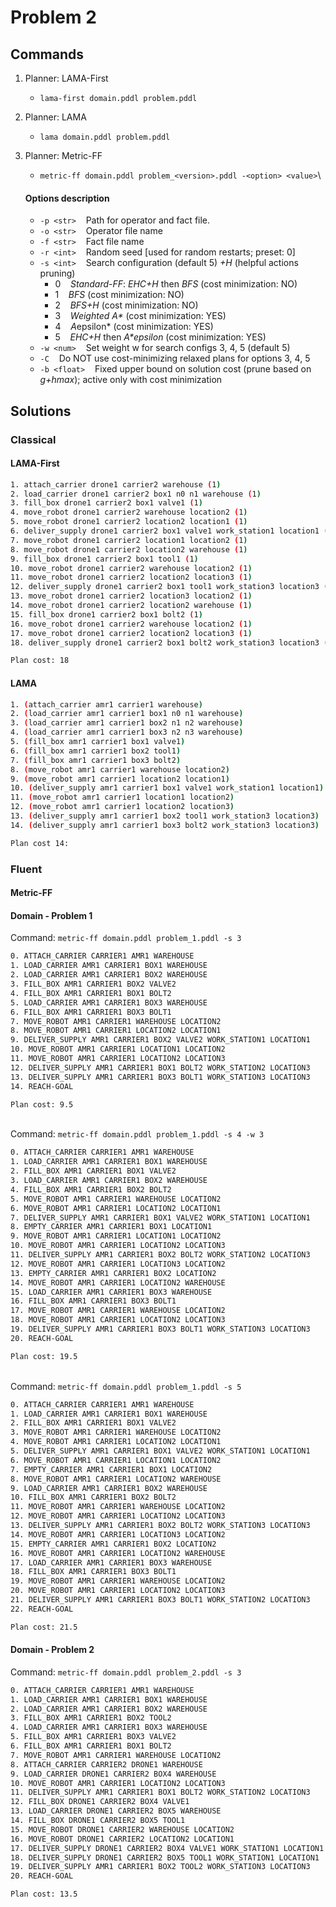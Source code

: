 # Problem 2

## Commands
1. Planner: LAMA-First
	- ``lama-first domain.pddl problem.pddl``

2. Planner: LAMA
	- ``lama domain.pddl problem.pddl``

3. Planner: Metric-FF
    - ``metric-ff domain.pddl problem_<version>.pddl -<option> <value>``\

	#### Options description
	- ``-p <str>``&nbsp;&nbsp;&nbsp;&nbsp;Path for operator and fact file.
    - ``-o <str>``&nbsp;&nbsp;&nbsp;&nbsp;Operator file name
    - ``-f <str>``&nbsp;&nbsp;&nbsp;&nbsp;Fact file name
    - ``-r <int>``&nbsp;&nbsp;&nbsp;&nbsp;Random seed [used for random restarts; preset: 0]
    - ``-s <int>``&nbsp;&nbsp;&nbsp;&nbsp;Search configuration (default 5) *+H* (helpful actions pruning)
        - 0&nbsp;&nbsp;&nbsp;&nbsp;*Standard-FF*: *EHC+H* then *BFS* (cost minimization: NO)
        - 1&nbsp;&nbsp;&nbsp;&nbsp;*BFS* (cost minimization: NO)
        - 2&nbsp;&nbsp;&nbsp;&nbsp;*BFS+H* (cost minimization: NO)
        - 3&nbsp;&nbsp;&nbsp;&nbsp;*Weighted A\** (cost minimization: YES)
        - 4&nbsp;&nbsp;&nbsp;&nbsp;*A*epsilon* (cost minimization: YES)
        - 5&nbsp;&nbsp;&nbsp;&nbsp;*EHC+H* then *A\*epsilon* (cost minimization: YES)
    - ``-w <num>``&nbsp;&nbsp;&nbsp;&nbsp;Set weight w for search configs 3, 4, 5 (default 5)
    - ``-C``&nbsp;&nbsp;&nbsp;&nbsp;Do NOT use cost-minimizing relaxed plans for options 3, 4, 5
    - ``-b <float>``&nbsp;&nbsp;&nbsp;&nbsp;Fixed upper bound on solution cost (prune based on *g+hmax*); active only with cost minimization

## Solutions

### Classical

#### LAMA-First

```bash
1. attach_carrier drone1 carrier2 warehouse (1)
2. load_carrier drone1 carrier2 box1 n0 n1 warehouse (1)
3. fill_box drone1 carrier2 box1 valve1 (1)
4. move_robot drone1 carrier2 warehouse location2 (1)
5. move_robot drone1 carrier2 location2 location1 (1)
6. deliver_supply drone1 carrier2 box1 valve1 work_station1 location1 (1)
7. move_robot drone1 carrier2 location1 location2 (1)
8. move_robot drone1 carrier2 location2 warehouse (1)
9. fill_box drone1 carrier2 box1 tool1 (1)
10. move_robot drone1 carrier2 warehouse location2 (1)
11. move_robot drone1 carrier2 location2 location3 (1)
12. deliver_supply drone1 carrier2 box1 tool1 work_station3 location3 (1)
13. move_robot drone1 carrier2 location3 location2 (1)
14. move_robot drone1 carrier2 location2 warehouse (1)
15. fill_box drone1 carrier2 box1 bolt2 (1)
16. move_robot drone1 carrier2 warehouse location2 (1)
17. move_robot drone1 carrier2 location2 location3 (1)
18. deliver_supply drone1 carrier2 box1 bolt2 work_station3 location3 (1)

Plan cost: 18
```

#### LAMA

```bash
1. (attach_carrier amr1 carrier1 warehouse)
2. (load_carrier amr1 carrier1 box1 n0 n1 warehouse)
3. (load_carrier amr1 carrier1 box2 n1 n2 warehouse)
4. (load_carrier amr1 carrier1 box3 n2 n3 warehouse)
5. (fill_box amr1 carrier1 box1 valve1)
6. (fill_box amr1 carrier1 box2 tool1)
7. (fill_box amr1 carrier1 box3 bolt2)
8. (move_robot amr1 carrier1 warehouse location2)
9. (move_robot amr1 carrier1 location2 location1)
10. (deliver_supply amr1 carrier1 box1 valve1 work_station1 location1)
11. (move_robot amr1 carrier1 location1 location2)
12. (move_robot amr1 carrier1 location2 location3)
13. (deliver_supply amr1 carrier1 box2 tool1 work_station3 location3)
14. (deliver_supply amr1 carrier1 box3 bolt2 work_station3 location3)

Plan cost 14: 
```

### Fluent

#### Metric-FF

#### Domain - Problem 1

Command: ``metric-ff domain.pddl problem_1.pddl -s 3``
```bash
0. ATTACH_CARRIER CARRIER1 AMR1 WAREHOUSE
1. LOAD_CARRIER AMR1 CARRIER1 BOX1 WAREHOUSE
2. LOAD_CARRIER AMR1 CARRIER1 BOX2 WAREHOUSE
3. FILL_BOX AMR1 CARRIER1 BOX2 VALVE2
4. FILL_BOX AMR1 CARRIER1 BOX1 BOLT2
5. LOAD_CARRIER AMR1 CARRIER1 BOX3 WAREHOUSE
6. FILL_BOX AMR1 CARRIER1 BOX3 BOLT1
7. MOVE_ROBOT AMR1 CARRIER1 WAREHOUSE LOCATION2
8. MOVE_ROBOT AMR1 CARRIER1 LOCATION2 LOCATION1
9. DELIVER_SUPPLY AMR1 CARRIER1 BOX2 VALVE2 WORK_STATION1 LOCATION1
10. MOVE_ROBOT AMR1 CARRIER1 LOCATION1 LOCATION2
11. MOVE_ROBOT AMR1 CARRIER1 LOCATION2 LOCATION3
12. DELIVER_SUPPLY AMR1 CARRIER1 BOX1 BOLT2 WORK_STATION2 LOCATION3
13. DELIVER_SUPPLY AMR1 CARRIER1 BOX3 BOLT1 WORK_STATION3 LOCATION3
14. REACH-GOAL

Plan cost: 9.5
```
\
Command: ``metric-ff domain.pddl problem_1.pddl -s 4 -w 3``
```bash
0. ATTACH_CARRIER CARRIER1 AMR1 WAREHOUSE
1. LOAD_CARRIER AMR1 CARRIER1 BOX1 WAREHOUSE
2. FILL_BOX AMR1 CARRIER1 BOX1 VALVE2
3. LOAD_CARRIER AMR1 CARRIER1 BOX2 WAREHOUSE
4. FILL_BOX AMR1 CARRIER1 BOX2 BOLT2
5. MOVE_ROBOT AMR1 CARRIER1 WAREHOUSE LOCATION2
6. MOVE_ROBOT AMR1 CARRIER1 LOCATION2 LOCATION1
7. DELIVER_SUPPLY AMR1 CARRIER1 BOX1 VALVE2 WORK_STATION1 LOCATION1
8. EMPTY_CARRIER AMR1 CARRIER1 BOX1 LOCATION1
9. MOVE_ROBOT AMR1 CARRIER1 LOCATION1 LOCATION2
10. MOVE_ROBOT AMR1 CARRIER1 LOCATION2 LOCATION3
11. DELIVER_SUPPLY AMR1 CARRIER1 BOX2 BOLT2 WORK_STATION2 LOCATION3
12. MOVE_ROBOT AMR1 CARRIER1 LOCATION3 LOCATION2
13. EMPTY_CARRIER AMR1 CARRIER1 BOX2 LOCATION2
14. MOVE_ROBOT AMR1 CARRIER1 LOCATION2 WAREHOUSE
15. LOAD_CARRIER AMR1 CARRIER1 BOX3 WAREHOUSE
16. FILL_BOX AMR1 CARRIER1 BOX3 BOLT1
17. MOVE_ROBOT AMR1 CARRIER1 WAREHOUSE LOCATION2
18. MOVE_ROBOT AMR1 CARRIER1 LOCATION2 LOCATION3
19. DELIVER_SUPPLY AMR1 CARRIER1 BOX3 BOLT1 WORK_STATION3 LOCATION3
20. REACH-GOAL

Plan cost: 19.5
```
\
Command: ``metric-ff domain.pddl problem_1.pddl -s 5``
```bash
0. ATTACH_CARRIER CARRIER1 AMR1 WAREHOUSE
1. LOAD_CARRIER AMR1 CARRIER1 BOX1 WAREHOUSE
2. FILL_BOX AMR1 CARRIER1 BOX1 VALVE2
3. MOVE_ROBOT AMR1 CARRIER1 WAREHOUSE LOCATION2
4. MOVE_ROBOT AMR1 CARRIER1 LOCATION2 LOCATION1
5. DELIVER_SUPPLY AMR1 CARRIER1 BOX1 VALVE2 WORK_STATION1 LOCATION1
6. MOVE_ROBOT AMR1 CARRIER1 LOCATION1 LOCATION2
7. EMPTY_CARRIER AMR1 CARRIER1 BOX1 LOCATION2
8. MOVE_ROBOT AMR1 CARRIER1 LOCATION2 WAREHOUSE
9. LOAD_CARRIER AMR1 CARRIER1 BOX2 WAREHOUSE
10. FILL_BOX AMR1 CARRIER1 BOX2 BOLT2
11. MOVE_ROBOT AMR1 CARRIER1 WAREHOUSE LOCATION2
12. MOVE_ROBOT AMR1 CARRIER1 LOCATION2 LOCATION3
13. DELIVER_SUPPLY AMR1 CARRIER1 BOX2 BOLT2 WORK_STATION3 LOCATION3
14. MOVE_ROBOT AMR1 CARRIER1 LOCATION3 LOCATION2
15. EMPTY_CARRIER AMR1 CARRIER1 BOX2 LOCATION2
16. MOVE_ROBOT AMR1 CARRIER1 LOCATION2 WAREHOUSE
17. LOAD_CARRIER AMR1 CARRIER1 BOX3 WAREHOUSE
18. FILL_BOX AMR1 CARRIER1 BOX3 BOLT1
19. MOVE_ROBOT AMR1 CARRIER1 WAREHOUSE LOCATION2
20. MOVE_ROBOT AMR1 CARRIER1 LOCATION2 LOCATION3
21. DELIVER_SUPPLY AMR1 CARRIER1 BOX3 BOLT1 WORK_STATION2 LOCATION3
22. REACH-GOAL

Plan cost: 21.5
```

#### Domain - Problem 2

Command: ``metric-ff domain.pddl problem_2.pddl -s 3``
```bash
0. ATTACH_CARRIER CARRIER1 AMR1 WAREHOUSE
1. LOAD_CARRIER AMR1 CARRIER1 BOX1 WAREHOUSE
2. LOAD_CARRIER AMR1 CARRIER1 BOX2 WAREHOUSE
3. FILL_BOX AMR1 CARRIER1 BOX2 TOOL2
4. LOAD_CARRIER AMR1 CARRIER1 BOX3 WAREHOUSE
5. FILL_BOX AMR1 CARRIER1 BOX3 VALVE2
6. FILL_BOX AMR1 CARRIER1 BOX1 BOLT2
7. MOVE_ROBOT AMR1 CARRIER1 WAREHOUSE LOCATION2
8. ATTACH_CARRIER CARRIER2 DRONE1 WAREHOUSE
9. LOAD_CARRIER DRONE1 CARRIER2 BOX4 WAREHOUSE
10. MOVE_ROBOT AMR1 CARRIER1 LOCATION2 LOCATION3
11. DELIVER_SUPPLY AMR1 CARRIER1 BOX1 BOLT2 WORK_STATION2 LOCATION3
12. FILL_BOX DRONE1 CARRIER2 BOX4 VALVE1
13. LOAD_CARRIER DRONE1 CARRIER2 BOX5 WAREHOUSE
14. FILL_BOX DRONE1 CARRIER2 BOX5 TOOL1
15. MOVE_ROBOT DRONE1 CARRIER2 WAREHOUSE LOCATION2
16. MOVE_ROBOT DRONE1 CARRIER2 LOCATION2 LOCATION1
17. DELIVER_SUPPLY DRONE1 CARRIER2 BOX4 VALVE1 WORK_STATION1 LOCATION1
18. DELIVER_SUPPLY DRONE1 CARRIER2 BOX5 TOOL1 WORK_STATION1 LOCATION1
19. DELIVER_SUPPLY AMR1 CARRIER1 BOX2 TOOL2 WORK_STATION3 LOCATION3
20. REACH-GOAL

Plan cost: 13.5
```
